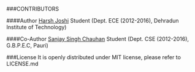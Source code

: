 ###CONTRIBUTORS

####Author
[Harsh Joshi](mailto:me.harsh.joshi@gmail.com) Student (Dept. ECE (2012-2016), Dehradun Institute of Technology)

####Co-Author
[Sanjay Singh Chauhan](mailto:sanjaychauhansingh20@gmail.com) Student (Dept. CSE (2012-2016), G.B.P.E.C, Pauri)

###License
It is openly distributed under MIT license, please refer to LICENSE.md